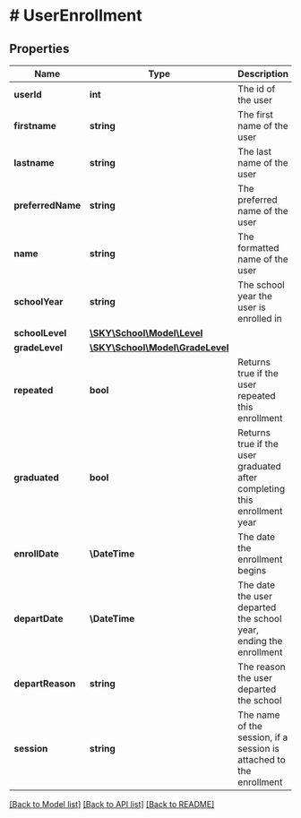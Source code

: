 # # UserEnrollment

## Properties

Name | Type | Description | Notes
------------ | ------------- | ------------- | -------------
**userId** | **int** | The id of the user | [optional]
**firstname** | **string** | The first name of the user | [optional]
**lastname** | **string** | The last name of the user | [optional]
**preferredName** | **string** | The preferred name of the user | [optional]
**name** | **string** | The formatted name of the user | [optional]
**schoolYear** | **string** | The school year the user is enrolled in | [optional]
**schoolLevel** | [**\SKY\School\Model\Level**](Level.md) |  | [optional]
**gradeLevel** | [**\SKY\School\Model\GradeLevel**](GradeLevel.md) |  | [optional]
**repeated** | **bool** | Returns true if the user repeated this enrollment | [optional]
**graduated** | **bool** | Returns true if the user graduated after completing this enrollment year | [optional]
**enrollDate** | **\DateTime** | The date the enrollment begins | [optional]
**departDate** | **\DateTime** | The date the user departed the school year, ending the enrollment | [optional]
**departReason** | **string** | The reason the user departed the school | [optional]
**session** | **string** | The name of the session, if a session is attached to the enrollment | [optional]

[[Back to Model list]](../../README.md#models) [[Back to API list]](../../README.md#endpoints) [[Back to README]](../../README.md)

